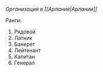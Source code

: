 *Организация в [[Арлания|Арлании]]*

Ранги: 
1. Рядовой
2. Латник 
3. Банерет
4. Лейтенант
5. Капитан 
6. Генерал 